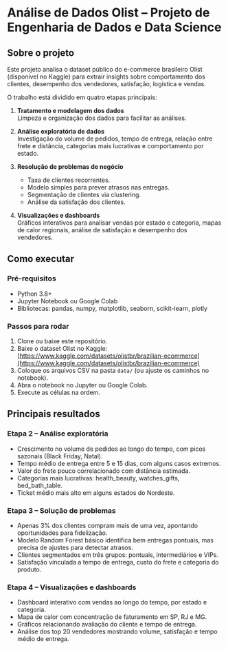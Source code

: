 # Análise de Dados Olist – Projeto de Engenharia de Dados e Data Science

## Sobre o projeto

Este projeto analisa o dataset público do e-commerce brasileiro Olist (disponível no Kaggle) para extrair insights sobre comportamento dos clientes, desempenho dos vendedores, satisfação, logística e vendas.

O trabalho está dividido em quatro etapas principais:

1. **Tratamento e modelagem dos dados**  
   Limpeza e organização dos dados para facilitar as análises.

2. **Análise exploratória de dados**  
   Investigação do volume de pedidos, tempo de entrega, relação entre frete e distância, categorias mais lucrativas e comportamento por estado.

3. **Resolução de problemas de negócio**  
   - Taxa de clientes recorrentes.  
   - Modelo simples para prever atrasos nas entregas.  
   - Segmentação de clientes via clustering.  
   - Análise da satisfação dos clientes.

4. **Visualizações e dashboards**  
   Gráficos interativos para analisar vendas por estado e categoria, mapas de calor regionais, análise de satisfação e desempenho dos vendedores.

## Como executar

### Pré-requisitos

- Python 3.8+  
- Jupyter Notebook ou Google Colab  
- Bibliotecas: pandas, numpy, matplotlib, seaborn, scikit-learn, plotly

### Passos para rodar

1. Clone ou baixe este repositório.  
2. Baixe o dataset Olist no Kaggle:  
   [https://www.kaggle.com/datasets/olistbr/brazilian-ecommerce](https://www.kaggle.com/datasets/olistbr/brazilian-ecommerce)  
3. Coloque os arquivos CSV na pasta `data/` (ou ajuste os caminhos no notebook).  
4. Abra o notebook no Jupyter ou Google Colab.  
5. Execute as células na ordem.

## Principais resultados

### Etapa 2 – Análise exploratória

- Crescimento no volume de pedidos ao longo do tempo, com picos sazonais (Black Friday, Natal).  
- Tempo médio de entrega entre 5 e 15 dias, com alguns casos extremos.  
- Valor do frete pouco correlacionado com distância estimada.  
- Categorias mais lucrativas: health_beauty, watches_gifts, bed_bath_table.  
- Ticket médio mais alto em alguns estados do Nordeste.

### Etapa 3 – Solução de problemas

- Apenas 3% dos clientes compram mais de uma vez, apontando oportunidades para fidelização.  
- Modelo Random Forest básico identifica bem entregas pontuais, mas precisa de ajustes para detectar atrasos.  
- Clientes segmentados em três grupos: pontuais, intermediários e VIPs.  
- Satisfação vinculada a tempo de entrega, custo do frete e categoria do produto.

### Etapa 4 – Visualizações e dashboards

- Dashboard interativo com vendas ao longo do tempo, por estado e categoria.  
- Mapa de calor com concentração de faturamento em SP, RJ e MG.  
- Gráficos relacionando avaliação do cliente e tempo de entrega.  
- Análise dos top 20 vendedores mostrando volume, satisfação e tempo médio de entrega.
